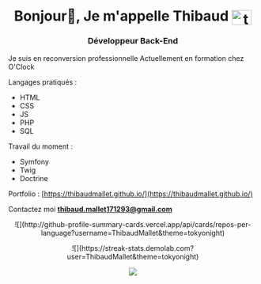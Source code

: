 <h1 align="center">Bonjour👋, Je m'appelle Thibaud <a href="https://linkedin.com/in/thibaud mallet" target="blank"><img align="center" src="https://raw.githubusercontent.com/rahuldkjain/github-profile-readme-generator/master/src/images/icons/Social/linked-in-alt.svg" alt="thibaud mallet" height="30" width="40" /></a></h1>
<h3 align="center">Développeur Back-End</h3>

Je suis en reconversion professionnelle
Actuellement en formation chez O'Clock

Langages pratiqués : 
- HTML
- CSS
- JS
- PHP
- SQL

Travail du moment :
- Symfony
- Twig
- Doctrine

Portfolio : [https://thibaudmallet.github.io/](https://thibaudmallet.github.io/)

Contactez moi **thibaud.mallet171293@gmail.com**

<p style="text-align: center;">
![](http://github-profile-summary-cards.vercel.app/api/cards/repos-per-language?username=ThibaudMallet&theme=tokyonight)
</p>

<p style="text-align: center;">
![](https://streak-stats.demolab.com?user=ThibaudMallet&theme=tokyonight)
</p>

<p align="center">
  <img src="https://streak-stats.demolab.com?user=ThibaudMallet&theme=tokyonight" />
</p>
